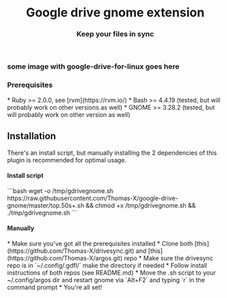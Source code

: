 <h1 align="center">Google drive gnome extension</h1>
<h3 align="center">Keep your files in sync</h3>
<br>


### some image with google-drive-for-linux goes here

<h3>Prerequisites</h3>
* Ruby >= 2.0.0, see [rvm](https://rvm.io/)
* Bash >= 4.4.19 (tested, but will probably work on other versions as well)
* GNOME >= 3.28.2 (tested, but will probably work on other version as well)

<h2>Installation</h2>
There's an install script, but manually installing the 2 dependencies of this plugin is recommended for optimal usage.

<h4>Install script</h4>
```bash
wget -o /tmp/gdrivegnome.sh https://raw.githubusercontent.com/Thomas-X/google-drive-gnome/master/top.50s+.sh && chmod +x /tmp/gdrivegnome.sh && ./tmp/gdrivegnome.sh 
```
<h4>Manually</h4>
* Make sure you've got all the prerequisites installed
* Clone both [this](https://github.com/Thomas-X/drivesync.git) and [this](https://github.com/Thomas-X/argos.git) repo
* Make sure the drivesync repo is in `~/.config/.gdfl/` make the directory if needed
* Follow install instructions of both repos (see README.md)
* Move the .sh script to your ~/.config/argos dir and restart gnome via `Alt+F2` and typing `r` in the command prompt
* You're all set!
